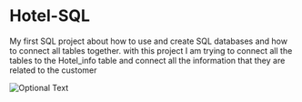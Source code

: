 # Hotel-SQL

My first SQL project about how to use and create SQL databases and how to connect all tables together.
with this project I am trying to connect all the tables to the Hotel_info table and connect all the information that they are related to the customer 

![Optional Text](./master/Hotel-SQL/HotelDatabase.png)

